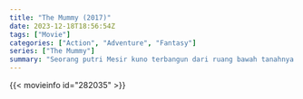 ```yaml
---
title: "The Mummy (2017)"
date: 2023-12-18T18:56:54Z
tags: ["Movie"]
categories: ["Action", "Adventure", "Fantasy"]
series: ["The Mummy"]
summary: "Seorang putri Mesir kuno terbangun dari ruang bawah tanahnya di bawah gurun, membawa serta kedengkian yang tumbuh selama ribuan tahun dan teror yang tidak dapat dipahami manusia."
---
```


<mux-player stream-type="on-demand"
src="https://kp3d-my.sharepoint.com/personal/ryoo_kp3d_onmicrosoft_com/_layouts/15/download.aspx?share=ESsXl28E329GszlnfqJ1YpIB8m-siskfSyFxRM2jP3wLew" prefer-playback="mse" controls>

</mux-player>


{{< movieinfo id="282035" >}}

<script src="https://cdn.jsdelivr.net/npm/@mux/mux-player"></script>

 <script type="application/ld+json ">
{
"@context": "https://schema.org/",
"@type": "VideoObject",
"name": "The Mummy (2017)",
"contentUrl": "https://stream.mux.com/4g2y02Ah00tjtIWF4FIDBjVidUu7PRqg45QO7RMqolKps.m3u8",
"thumbnailUrl": "https://www.themoviedb.org/t/p/original/bduMa3ZswKPBDtEJjb0XDelmtGy.jpg?width=314&fit_mode=preserve&time=25",
"uploadDate": "2023-12-18T18:56:54Z",
}

</script>